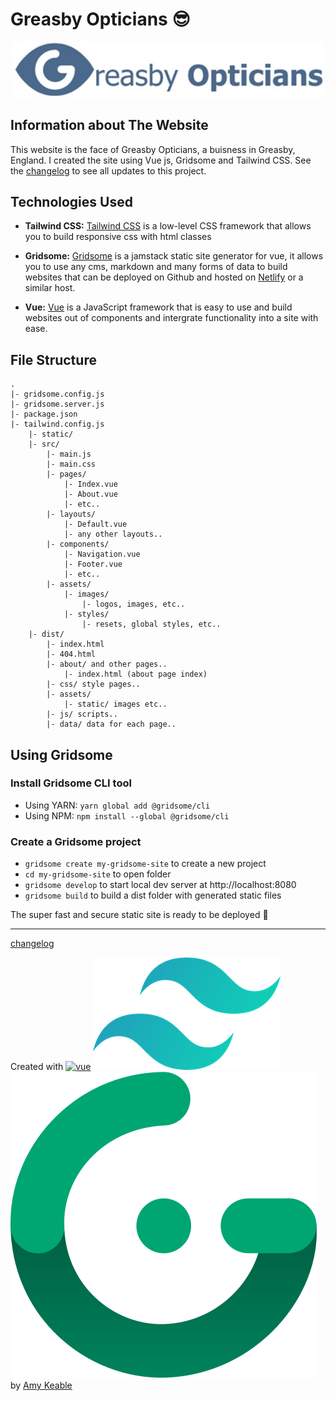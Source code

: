 # Greasby Opticians 😎

<p align="center">
  <img width="500" src="src/assets/images/GO-logo.jpg" alt="Greasby Opticians Logo">
</p>

## Information about The Website

This website is the face of Greasby Opticians, a buisness in Greasby, England.  I created the site using Vue js, Gridsome and Tailwind CSS.
See the [changelog](CHANGELOG.md) to see all updates to this project.

## Technologies Used

* **Tailwind CSS:**
    [Tailwind CSS](https://tailwindcss.com) is a low-level CSS framework that allows you to build responsive css with html classes

* **Gridsome:**
    [Gridsome](https://gridsome.org) is a jamstack static site generator for vue, it allows you to use any cms, markdown and many forms of data to build websites that can be deployed on Github and hosted on [Netlify](https://www.netlify.com) or a similar host.

* **Vue:**
    [Vue](https://vuejs.org) is a JavaScript framework that is easy to use and build websites out of components and intergrate functionality into a site with ease.

## File Structure

```
.
|- gridsome.config.js
|- gridsome.server.js
|- package.json
|- tailwind.config.js
    |- static/
    |- src/
        |- main.js
        |- main.css
        |- pages/
            |- Index.vue
            |- About.vue
            |- etc..
        |- layouts/
            |- Default.vue
            |- any other layouts..
        |- components/
            |- Navigation.vue
            |- Footer.vue
            |- etc..
        |- assets/
            |- images/
                |- logos, images, etc..
            |- styles/
                |- resets, global styles, etc..
    |- dist/
        |- index.html
        |- 404.html
        |- about/ and other pages..
            |- index.html (about page index)
        |- css/ style pages..
        |- assets/
            |- static/ images etc..
        |- js/ scripts..
        |- data/ data for each page..
```

## Using Gridsome

### Install Gridsome CLI tool

* Using YARN: `yarn global add @gridsome/cli`
* Using NPM: `npm install --global @gridsome/cli`

### Create a Gridsome project
* `gridsome create my-gridsome-site` to create a new project
* `cd my-gridsome-site` to open folder
* `gridsome develop` to start local dev server at http://localhost:8080
* `gridsome build` to build a dist folder with generated static files

The super fast and secure static site is ready to be deployed 🙌

----------
[changelog](CHANGELOG.md)

<p>Created with 
<a href="https://vuejs.org"><img src="https://img.icons8.com/color/96/000000/vue-js.png" alt="vue"></a>
<a href="https://tailwindcss.com"><img src="src/assets/images/amykble/tailwind.png" alt="tailwind"></a>
<a href="https://gridsome.org"><img src="src/assets/images/amykble/gridsome.svg" alt="gridsome"></a>
 by <a href="#">Amy Keable</a></p>
